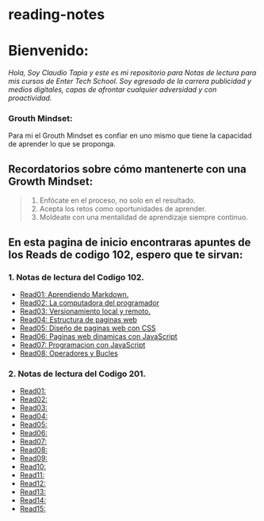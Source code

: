 # reading-notes
# Bienvenido:
_Hola, Soy Claudio Tapia y este es mi repositorio para Notas de lectura para mis cursos de Enter Tech School._
_Soy egresado de la carrera publicidad y medios digitales, capas de afrontar cualquier adversidad y con proactividad._
### Grouth Mindset:
Para mi el Grouth Mindset es confiar en uno mismo que tiene la capacidad de aprender lo que se proponga.
## Recordatorios sobre cómo mantenerte con una Growth Mindset:
> 
> 1. Enfócate en el proceso, no solo en el resultado.
> 2. Acepta los retos como oportunidades de aprender.
> 3. Moldeate con una mentalidad de aprendizaje siempre continuo.

## En esta pagina de inicio encontraras apuntes de los Reads de codigo 102, espero que te sirvan:

### 1. Notas de lectura del Codigo 102.
- [Read01: Aprendiendo Markdown.](https://claudiot14.github.io/reading-notes/102/clase1.html)
- [Read02: La computadora del programador](https://claudiot14.github.io/reading-notes/102/clase2.html)
- [Read03: Versionamiento local y remoto.](https://claudiot14.github.io/reading-notes/102/clase3.html)
- [Read04: Estructura de paginas web](https://claudiot14.github.io/reading-notes/102/clase4.html)
- [Read05: Diseño de paginas web con CSS](https://claudiot14.github.io/reading-notes/102/clase5.html)
- [Read06: Paginas web dinamicas con JavaScript](https://claudiot14.github.io/reading-notes/102/clase6.html)
- [Read07: Programacion con JavaScript](https://claudiot14.github.io/reading-notes/102/clase7.html)
- [Read08: Operadores y Bucles](https://claudiot14.github.io/reading-notes/102/clase8.html)

### 2. Notas de lectura del Codigo 201.
- [Read01:](https://claudiot14.github.io/reading-notes/201/clase1.html)
- [Read02:](https://claudiot14.github.io/reading-notes/201/clase2.html)
- [Read03:](https://claudiot14.github.io/reading-notes/201/clase3.html)
- [Read04:](https://claudiot14.github.io/reading-notes/201/clase4.html)
- [Read05:](https://claudiot14.github.io/reading-notes/201/clase5.html)
- [Read06:](https://claudiot14.github.io/reading-notes/201/clase6.html)
- [Read07:](https://claudiot14.github.io/reading-notes/201/clase7.html)
- [Read08:](https://claudiot14.github.io/reading-notes/201/clase8.html)
- [Read09:](https://claudiot14.github.io/reading-notes/201/clase9.html)
- [Read10:](https://claudiot14.github.io/reading-notes/201/clase10.html)
- [Read11:](https://claudiot14.github.io/reading-notes/201/clase11.html)
- [Read12:](https://claudiot14.github.io/reading-notes/201/clase12.html)
- [Read13:](https://claudiot14.github.io/reading-notes/201/clase13.html)
- [Read14:](https://claudiot14.github.io/reading-notes/201/clase14.html)
- [Read15:](https://claudiot14.github.io/reading-notes/201/clase15.html)
